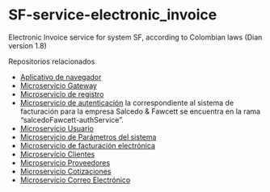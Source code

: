 # SF-service-electronic_invoice
Electronic Invoice service for system SF, according to Colombian laws (Dian version 1.8)

Repositorios relacionados
- [Aplicativo de navegador](https://github.com/Nex2Nym/fe-sistema-facturacion-sf)
- [Microservicio Gateway](https://github.com/RTMadao/SF-service-gateway)
- [Microservicio de registro](https://github.com/RTMadao/SF-service-registry)
- [Microservicio de autenticación](https://github.com/RTMadao/authentication_service/tree/salcedoFawcett-authService) la correspondiente al sistema de facturación para la empresa Salcedo & Fawcett se encuentra en la rama “salcedoFawcett-authService”. 
- [Microservicio Usuario](https://github.com/RTMadao/SF-service-user-service)
- [Microservicio de Parámetros del sistema](https://github.com/RTMadao/SF-service-parameter)
- [Microservicio de facturación electrónica](https://github.com/RTMadao/SF-service-electronic_invoice)
- [Microservicio Clientes](https://github.com/RTMadao/SF-service-client)
- [Microservicio Proveedores](https://github.com/RTMadao/SF-service-provider)
- [Microservicio Cotizaciones](https://github.com/RTMadao/SF-service-economicProposal)
- [Microservicio Correo Electrónico](https://github.com/RTMadao/SF-service-mail)
